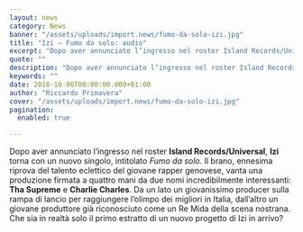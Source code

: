 ```yaml
---
layout: news
category: News
banner: "/assets/uploads/import.news/fumo-da-solo-izi.jpg"
title: "Izi – Fumo da solo: audio"
excerpt: "Dopo aver annunciato l’ingresso nel roster Island Records/Universal, Izi torna con un nuovo singolo, intitolato Fumo da solo. Il brano, ennesima riprova del talento eclettico del giovane rapper genovese, vanta una produzione firmata a quattro mani da due nomi incredibilmente interessanti: Tha Supreme e Charlie Charles. Da un lato un giovanissimo producer sulla rampa di [&hellip"
quote: ""
description: "Dopo aver annunciato l’ingresso nel roster Island Records/Universal, Izi torna con un nuovo singolo, intitolato Fumo da solo. Il brano, ennesima riprova del talento eclettico del giovane rapper genovese, vanta una produzione firmata a quattro mani da due nomi incredibilmente interessanti: Tha Supreme e Charlie Charles. Da un lato un giovanissimo producer sulla rampa di [&hellip"
keywords: ""
date: 2018-10-06T00:00:00.000+01:00
author: "Riccardo Primavera"
cover: "/assets/uploads/import.news/fumo-da-solo-izi.jpg"
pagination:
  enabled: true

---
```


Dopo aver annunciato l’ingresso nel roster **Island Records/Universal**, **Izi** torna con un nuovo singolo, intitolato _Fumo da solo_. Il brano, ennesima riprova del talento eclettico del giovane rapper genovese, vanta una produzione firmata a quattro mani da due nomi incredibilmente interessanti: **Tha Supreme** e **Charlie Charles**. Da un lato un giovanissimo producer sulla rampa di lancio per raggiungere l’olimpo dei migliori in Italia, dall’altro un giovane produttore già riconosciuto come un Re Mida della scena nostrana. Che sia in realtà solo il primo estratto di un nuovo progetto di Izi in arrivo?